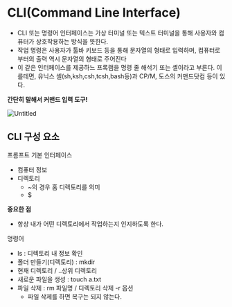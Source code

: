 # CLI(Command Line Interface)

- CLI 또는 명령어 인터페이스는 가상 터미널 또는 텍스트 터미널을 통해 사용자와 컴퓨터가 상호작용하는 방식을 뜻한다.
- 작업 명령은 사용자가 툴바 키보드 등을 통해 문자열의 형태로 입력하며, 컴퓨터로부터의 출력 역시 문자열의 형태로 주어진다
- 이 같은 인터페이스를 제공하느 프록램을 명령 줄 해석기 또는 셸이라고 부른다. 이를테면, 유닉스 셸(sh,ksh,csh,tcsh,bash등)과 CP/M, 도스의 커맨드닷컴 등이 있다.

**간단히 말해서 커맨드 입력 도구!**

![Untitled](CLI(Command%20Line%20Interface)%206c9c3dc64f0c4c3e81b74bbbd391dea2/Untitled.png)

## CLI 구성 요소

프롬프트 기본 인터페이스

- 컴퓨터 정보
- 디렉토리
    - ~의 경우 홈 디렉토리를 의미
    - $

**중요한 점**

- 항상 내가 어떤 디렉토리에서 작업하는지 인지하도록 한다.

명령어

- ls : 디렉토리 내 정보 확인
- 폴더 만들기(디렉토리) : mkdir
- 현재 디렉토리 / ..상위 디렉토리
- 새로운 파일을 생성 : touch a.txt
- 파일 삭제 : rm 파일명 / 디렉토리 삭제 -r 옵션
    - 파일 삭제를 하면 복구는 되지 않는다.
